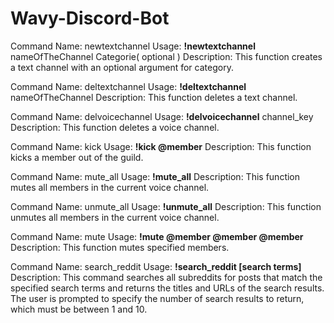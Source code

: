 # Wavy-Discord-Bot

Command Name: newtextchannel
Usage: **!newtextchannel** nameOfTheChannel Categorie( optional ) Description: This function creates a text channel with an optional argument for category.

Command Name: deltextchannel
Usage: **!deltextchannel** nameOfTheChannel Description: This function deletes a text channel.

Command Name: delvoicechannel
Usage: **!delvoicechannel** channel_key Description: This function deletes a voice channel.

Command Name: kick
Usage: **!kick @member**
Description: This function kicks a member out of the guild.

Command Name: mute_all
Usage: **!mute_all**
Description: This function mutes all members in the current voice channel.

Command Name: unmute_all
Usage: **!unmute_all**
Description: This function unmutes all members in the current voice channel.

Command Name: mute
Usage: **!mute @member @member @member**
Description: This function mutes specified members.

Command Name: search_reddit
Usage: **!search_reddit [search terms]**
Description: This command searches all subreddits for posts that match the specified search terms and returns the titles and URLs of the search results. The user is prompted to specify the number of search results to return, which must be between 1 and 10.
